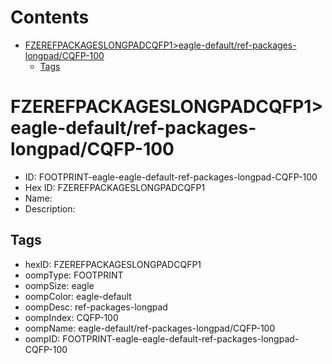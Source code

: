 



Contents
========

* [FZEREFPACKAGESLONGPADCQFP1>eagle-default/ref-packages-longpad/CQFP-100](#fzerefpackageslongpadcqfp1eagle-defaultref-packages-longpadcqfp-100)
	* [Tags](#tags)

# FZEREFPACKAGESLONGPADCQFP1>eagle-default/ref-packages-longpad/CQFP-100

- ID: FOOTPRINT-eagle-eagle-default-ref-packages-longpad-CQFP-100
- Hex ID: FZEREFPACKAGESLONGPADCQFP1
- Name: 
- Description: 

## Tags

- hexID: FZEREFPACKAGESLONGPADCQFP1
- oompType: FOOTPRINT
- oompSize: eagle
- oompColor: eagle-default
- oompDesc: ref-packages-longpad
- oompIndex: CQFP-100
- oompName: eagle-default/ref-packages-longpad/CQFP-100
- oompID: FOOTPRINT-eagle-eagle-default-ref-packages-longpad-CQFP-100
